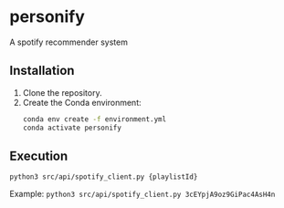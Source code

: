 # personify
A spotify recommender system


## Installation

1. Clone the repository.
2. Create the Conda environment:
    ```bash
    conda env create -f environment.yml
    conda activate personify
    ```

## Execution

`python3 src/api/spotify_client.py {playlistId}`

Example: `python3 src/api/spotify_client.py 3cEYpjA9oz9GiPac4AsH4n`
